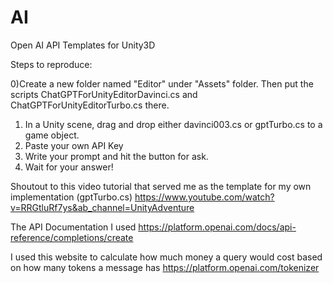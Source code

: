 # AI
Open AI API Templates for Unity3D

Steps to reproduce:

0)Create a new folder named "Editor" under "Assets" folder. Then put the scripts ChatGPTForUnityEditorDavinci.cs and ChatGPTForUnityEditorTurbo.cs there.
1) In a Unity scene, drag and drop either davinci003.cs or gptTurbo.cs to a game object.
2) Paste your own API Key
3) Write your prompt and hit the button for ask. 
4) Wait for your answer! 

Shoutout to this video tutorial that served me as the template for my own implementation (gptTurbo.cs)
https://www.youtube.com/watch?v=RRGtluRf7ys&ab_channel=UnityAdventure

The API Documentation I used
https://platform.openai.com/docs/api-reference/completions/create

I used this website to calculate how much money a query would cost based on how many tokens a message has
https://platform.openai.com/tokenizer
